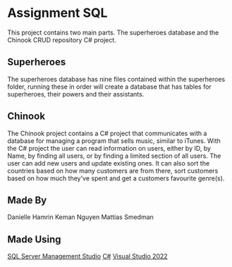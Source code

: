 # Assignment SQL

This project contains two main parts. The superheroes database and the Chinook CRUD repository C# project.

## Superheroes

The superheroes database has nine files contained within the superheroes folder, running these in order will create a database that has tables for superheroes, their powers and their assistants.

## Chinook

The Chinook project contains a C# project that communicates with a database for managing a program that sells music, similar to iTunes. With the C# project the user can read information on users, either by ID, by Name, by finding all users, or by finding a limited section of all users. The user can add new users and update existing ones. It can also sort the countries based on how many customers are from there, sort customers based on how much they've spent and get a customers favourite genre(s).

## Made By

Danielle Hamrin
Keman Nguyen
Mattias Smedman

## Made Using

[SQL Server Management Studio](https://learn.microsoft.com/en-us/sql/ssms/download-sql-server-management-studio-ssms?view=sql-server-ver16)
[C#](https://learn.microsoft.com/en-us/dotnet/csharp/)
[Visual Studio 2022](https://visualstudio.microsoft.com/vs/)
